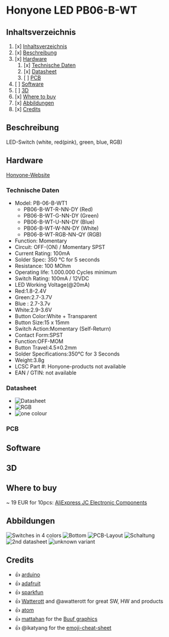 # Honyone LED PB06-B-WT
## Inhaltsverzeichnis
1. [x] [Inhaltsverzeichnis](#Inhaltsverzeichnis)
1. [x] [Beschreibung](#Beschreibung)
1. [x] [Hardware](#Hardware)
   1. [x] [Technische Daten](#technische-daten)
   1. [x] [Datasheet](#datasheet)
   1. [ ] [PCB](#PCB)
1. [ ] [Software](#Software)
1. [ ] [3D](#3D)
1. [x] [Where to buy](#Where-to-buy)
1. [x] [Abbildungen](#Abbildungen)
1. [x] [Credits](#Credits)

## Beschreibung
LED-Switch (white, red(pink), green, blue, RGB)

## Hardware
[Honyone-Website](http://www.honyone.com/en/products/show_243.html)
### Technische Daten
* Model: PB-06-B-WT1
   * PB06-B-WT-R-NN-DY (Red)
   * PB06-B-WT-G-NN-DY (Green)
   * PB06-B-WT-U-NN-DY (Blue)
   * PB06-B-WT-W-NN-DY (White)
   * PB06-B-WT-RGB-NN-QY (RGB)
* Function: Momentary
* Circuit: OFF-(ON) / Momentary SPST
* Current Rating: 100mA
* Solder Spec: 350 °C for 5 seconds
* Resistance: 100 MOhm
* Operating life: 1.000.000 Cycles minimum
* Switch Rating: 100mA / 12VDC
* LED Working Voltage(@20mA)
* Red:1.8-2.4V
* Green:2.7-3.7V
* Blue : 2.7-3.7v
* White:2.9-3.6V
* Button Color:White + Transparent
* Button Size:15 x 15mm
* Switch Action:Momentary (Self-Return)
* Contact Form:SPST
* Function:OFF-MOM
* Button Travel:4.5±0.2mm
* Solder Specifications:350℃ for 3 Seconds
* Weight:3.8g
* LCSC Part #: Honyone-products not available
* EAN / GTIN: not available

### Datasheet
* ![Datasheet](images/PB-06-B-WT1_datasheet.jpg)
* ![RGB](images/PB-06-B-WT1_pinout-foto-rgb.jpg)
* ![one colour](images/PB-06-B-WT1_pinout-foto.jpg)
### PCB
## Software
## 3D

## Where to buy
~ 19 EUR for 10pcs: [AliExpress JC Electronic Components](https://www.aliexpress.com/item/33004443562.html)

## Abbildungen
![Switches in 4 colors](images/4-colours.jpg)
![Bottom](images/Snap_005.jpg)
![PCB-Layout](images/PB-06-B-WT1_PCB_Layout.jpg)
![Schaltung](images/PB-06-B-WT1_circuit.jpg)
![2nd datasheet](images/PB-06-B-WT1_datasheet.png)
![unknown variant](images/unknown.jpg)

## Credits
* :+1: [arduino](https://github.com/arduino)
* :+1: [adafruit](https://github.com/adafruit)
* :+1: [sparkfun](https://github.com/sparkfun)
* :+1: [Watterott](https://github.com/watterott) and @awatterott for great SW, HW and products
* :+1: [atom](https://github.com/atom)
* :+1: [mattahan](https://www.deviantart.com/mattahan) for the [Buuf graphics](https://www.deviantart.com/mattahan/art/Buuf-37966044)
* :+1: @ikatyang for the [emoji-cheat-sheet](https://github.com/ikatyang/emoji-cheat-sheet/blob/master/README.md)
